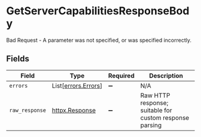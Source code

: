 # GetServerCapabilitiesResponseBody

Bad Request - A parameter was not specified, or was specified incorrectly.


## Fields

| Field                                                        | Type                                                         | Required                                                     | Description                                                  |
| ------------------------------------------------------------ | ------------------------------------------------------------ | ------------------------------------------------------------ | ------------------------------------------------------------ |
| `errors`                                                     | List[[errors.Errors](../../models/errors/errors.md)]         | :heavy_minus_sign:                                           | N/A                                                          |
| `raw_response`                                               | [httpx.Response](https://www.python-httpx.org/api/#response) | :heavy_minus_sign:                                           | Raw HTTP response; suitable for custom response parsing      |